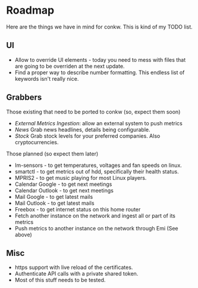 # Roadmap
Here are the things we have in mind for conkw. This is kind of my TODO list.

## UI
* Allow to override UI elements - today you need to mess with files that are going to be overriden at the next update.
* Find a proper way to describe number formatting. This endless list of keywords isn't really nice.

## Grabbers

Those existing that need to be ported to conkw (so, expect them soon)
* *External Metrics Ingestion*: allow an external system to push metrics
* *News* Grab news headlines, details being configurable.
* *Stock* Grab stock levels for your preferred companies. Also cryptocurrencies.

Those planned (so expect them later)
* lm-sensors - to get temperatures, voltages and fan speeds on linux.
* smartctl - to get metrics out of hdd, specifically their health status.
* MPRIS2 - to get music playing for most Linux players.
* Calendar Google - to get next meetings
* Calendar Outlook - to get next meetings
* Mail Google - to get latest mails
* Mail Outlook - to get latest mails
* Freebox - to get internet status on this home router
* Fetch another instance on the network and ingest all or part of its metrics
* Push metrics to another instance on the network through Emi (See above)

## Misc
* https support with live reload of the certificates.
* Authenticate API calls with a private shared token.
* Most of this stuff needs to be tested.

